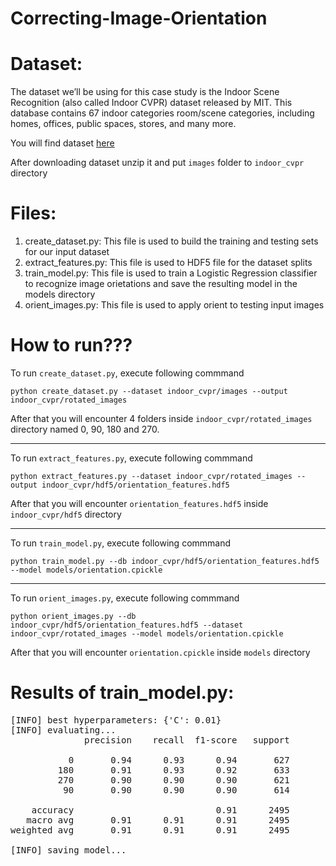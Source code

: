 # Correcting-Image-Orientation

# Dataset:

The dataset we’ll be using for this case study is the Indoor Scene Recognition (also called Indoor CVPR) dataset released by MIT. This database contains 67 indoor categories room/scene categories, including homes, offices, public spaces, stores, and many more.

You will find dataset <a href="http://web.mit.edu/torralba/www/indoor.html">here</a>

After downloading dataset unzip it and put `images` folder to `indoor_cvpr` directory

# Files:

1. create_dataset.py: This file is used to build the training and testing sets for our input dataset
2. extract_features.py: This file is used to HDF5 file for the dataset splits
3. train_model.py: This file is used to train a Logistic Regression classifier to recognize image orietations and save the resulting model in the models directory
4.  orient_images.py: This file is used to apply orient to testing input images

# How to run???

To run `create_dataset.py`, execute following commmand

`python create_dataset.py --dataset indoor_cvpr/images --output indoor_cvpr/rotated_images`

After that you will encounter 4 folders inside `indoor_cvpr/rotated_images` directory named 0, 90, 180 and 270.
<hr>

To run `extract_features.py`, execute following commmand

`python extract_features.py --dataset indoor_cvpr/rotated_images --output indoor_cvpr/hdf5/orientation_features.hdf5`

After that you will encounter `orientation_features.hdf5` inside `indoor_cvpr/hdf5` directory
<hr>

To run `train_model.py`, execute following commmand

`python train_model.py --db indoor_cvpr/hdf5/orientation_features.hdf5 --model models/orientation.cpickle`

<hr>

To run `orient_images.py`, execute following commmand

`python orient_images.py --db indoor_cvpr/hdf5/orientation_features.hdf5 --dataset indoor_cvpr/rotated_images --model models/orientation.cpickle`

After that you will encounter `orientation.cpickle` inside `models` directory

# Results of train_model.py: 

<pre>
[INFO] best hyperparameters: {'C': 0.01}
[INFO] evaluating...
              precision    recall  f1-score   support

           0       0.94      0.93      0.94       627
         180       0.91      0.93      0.92       633
         270       0.90      0.90      0.90       621
          90       0.90      0.90      0.90       614

    accuracy                           0.91      2495
   macro avg       0.91      0.91      0.91      2495
weighted avg       0.91      0.91      0.91      2495

[INFO] saving model...
<pre>
